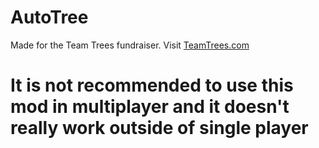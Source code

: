 # AutoTree

Made for the Team Trees fundraiser. Visit [TeamTrees.com](https://teamtrees.com)

# It is not recommended to use this mod in multiplayer and it doesn't really work outside of single player

